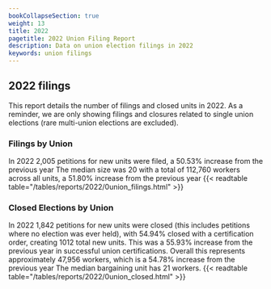 ```yaml
---
bookCollapseSection: true
weight: 13
title: 2022
pagetitle: 2022 Union Filing Report
description: Data on union election filings in 2022
keywords: union filings
---
```


## 2022 filings

This report details the number of filings and closed units in 2022. As a reminder, we are only showing filings and closures related to single union elections (rare multi-union elections are excluded).

### Filings by Union
In 2022 2,005 petitions for new units were filed, a 50.53% increase from the previous year The median size was 20 with a total of 112,760 workers across all units, a 51.80% increase from the previous year
{{< readtable table="/tables/reports/2022/0union_filings.html" >}}

### Closed Elections by Union
In 2022 1,842 petitions for new units were closed (this includes petitions where no election was ever held), with 54.94% closed with a certification order, creating 1012 total new units. This was a 55.93% increase from the previous year in successful union certifications. Overall this represents approximately 47,956 workers, which is a 54.78% increase from the previous year The median bargaining unit has 21 workers.
{{< readtable table="/tables/reports/2022/0union_closed.html" >}}
